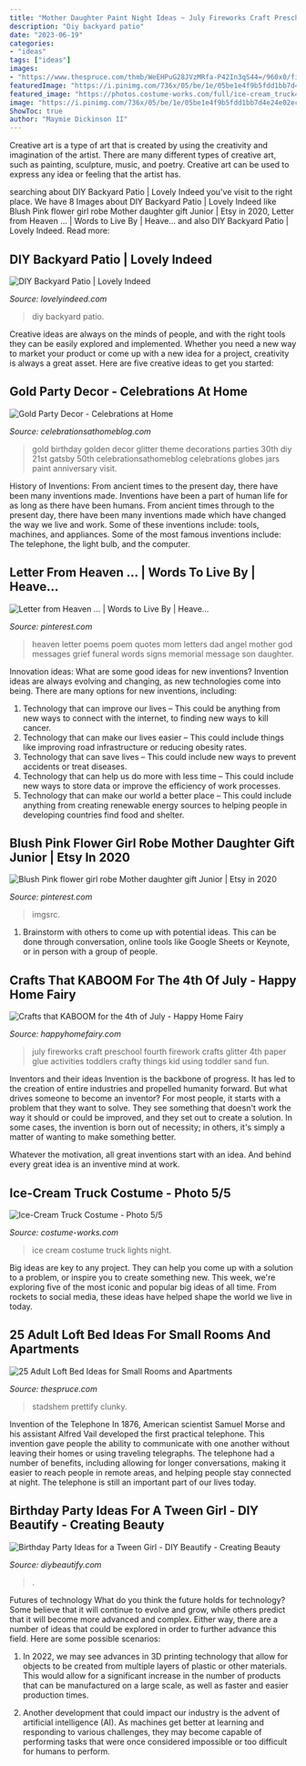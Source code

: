 ```yaml
---
title: "Mother Daughter Paint Night Ideas ~ July Fireworks Craft Preschool Fourth Firework Crafts Glitter 4th Paper Glue Activities Toddlers Crafty Things Kid Using Toddler Sand Fun"
description: "Diy backyard patio"
date: "2023-06-19"
categories:
- "ideas"
tags: ["ideas"]
images:
- "https://www.thespruce.com/thmb/WeEHPuG28JVzMRfa-P42In3qS44=/960x0/filters:no_upscale():max_bytes(150000):strip_icc()/Clunky-Loft-Bed-Prettify-58f65cad5f9b581d59fa5fad.jpg"
featuredImage: "https://i.pinimg.com/736x/05/be/1e/05be1e4f9b5fdd1bb7d4e24e02ec58fc.jpg"
featured_image: "https://photos.costume-works.com/full/ice-cream_truck4.jpg"
image: "https://i.pinimg.com/736x/05/be/1e/05be1e4f9b5fdd1bb7d4e24e02ec58fc.jpg"
ShowToc: true
author: "Maymie Dickinson II"
---
```



Creative art is a type of art that is created by using the creativity and imagination of the artist. There are many different types of creative art, such as painting, sculpture, music, and poetry. Creative art can be used to express any idea or feeling that the artist has.

	

		
searching about DIY Backyard Patio | Lovely Indeed you've visit to the right place. We have 8 Images about DIY Backyard Patio | Lovely Indeed like Blush Pink flower girl robe Mother daughter gift Junior | Etsy in 2020, Letter from Heaven … | Words to Live By | Heave… and also DIY Backyard Patio | Lovely Indeed. Read more:
		
    
## DIY Backyard Patio | Lovely Indeed

<img loading=lazy src="https://lovelyindeed.com/wp-content/uploads/2015/07/diy-backyard-patio1.jpg" onerror="this.onerror=null;this.src='https://tse4.mm.bing.net/th?id=OIP.jfqhfSD6oJoAkuuq7ry0WQHaLH&amp;pid=15.1';" alt="DIY Backyard Patio | Lovely Indeed">

_Source: lovelyindeed.com_

>diy backyard patio. 

	

Creative ideas are always on the minds of people, and with the right tools they can be easily explored and implemented. Whether you need a new way to market your product or come up with a new idea for a project, creativity is always a great asset. Here are five creative ideas to get you started:

    
## Gold Party Decor - Celebrations At Home

<img loading=lazy src="https://celebrationsathomeblog.com/wp-content/uploads/2013/01/gold1.jpg" onerror="this.onerror=null;this.src='https://tse1.mm.bing.net/th?id=OIP.zP8oFrvEttyh66ZiX5HFbQHaLD&amp;pid=15.1';" alt="Gold Party Decor - Celebrations at Home">

_Source: celebrationsathomeblog.com_

>gold birthday golden decor glitter theme decorations parties 30th diy 21st gatsby 50th celebrationsathomeblog celebrations globes jars paint anniversary visit. 

	

History of Inventions: From ancient times to the present day, there have been many inventions made.
Inventions have been a part of human life for as long as there have been humans. From ancient times through to the present day, there have been many inventions made which have changed the way we live and work. Some of these inventions include: tools, machines, and appliances. Some of the most famous inventions include: The telephone, the light bulb, and the computer.

    
## Letter From Heaven … | Words To Live By | Heave…

<img loading=lazy src="https://i.pinimg.com/736x/c3/8b/cd/c38bcdb212d3cb27351074fee9a0890d--mom-heaven-mothers-day-heaven.jpg?b=t" onerror="this.onerror=null;this.src='https://tse3.mm.bing.net/th?id=OIP.rEqHSyr2CqZ226JNQL9JggHaKO&amp;pid=15.1';" alt="Letter from Heaven … | Words to Live By | Heave…">

_Source: pinterest.com_

>heaven letter poems poem quotes mom letters dad angel mother god messages grief funeral words signs memorial message son daughter. 

	

Innovation ideas: What are some good ideas for new inventions?
Invention ideas are always evolving and changing, as new technologies come into being. There are many options for new inventions, including: 
1) Technology that can improve our lives – This could be anything from new ways to connect with the internet, to finding new ways to kill cancer. 
2) Technology that can make our lives easier – This could include things like improving road infrastructure or reducing obesity rates. 
3) Technology that can save lives – This could include new ways to prevent accidents or treat diseases. 
4) Technology that can help us do more with less time – This could include new ways to store data or improve the efficiency of work processes. 
5) Technology that can make our world a better place – This could include anything from creating renewable energy sources to helping people in developing countries find food and shelter.

    
## Blush Pink Flower Girl Robe Mother Daughter Gift Junior | Etsy In 2020

<img loading=lazy src="https://i.pinimg.com/736x/05/be/1e/05be1e4f9b5fdd1bb7d4e24e02ec58fc.jpg" onerror="this.onerror=null;this.src='https://tse4.mm.bing.net/th?id=OIP.fVI0nJd90VU_jC8ZnJE6ogHaLH&amp;pid=15.1';" alt="Blush Pink flower girl robe Mother daughter gift Junior | Etsy in 2020">

_Source: pinterest.com_

>imgsrc. 

	

1. Brainstorm with others to come up with potential ideas. This can be done through conversation, online tools like Google Sheets or Keynote, or in person with a group of people.

    
## Crafts That KABOOM For The 4th Of July - Happy Home Fairy

<img loading=lazy src="https://happyhomefairy.com/wp-content/uploads/2011/06/firework-11.jpg" onerror="this.onerror=null;this.src='https://tse1.mm.bing.net/th?id=OIP.Gwe4Zt7qdzeQxemX01XcOAHaE8&amp;pid=15.1';" alt="Crafts that KABOOM for the 4th of July - Happy Home Fairy">

_Source: happyhomefairy.com_

>july fireworks craft preschool fourth firework crafts glitter 4th paper glue activities toddlers crafty things kid using toddler sand fun. 

	

Inventors and their ideas
Invention is the backbone of progress. It has led to the creation of entire industries and propelled humanity forward. But what drives someone to become an inventor?
For most people, it starts with a problem that they want to solve. They see something that doesn't work the way it should or could be improved, and they set out to create a solution. In some cases, the invention is born out of necessity; in others, it's simply a matter of wanting to make something better.

Whatever the motivation, all great inventions start with an idea. And behind every great idea is an inventive mind at work.

    
## Ice-Cream Truck Costume - Photo 5/5

<img loading=lazy src="https://photos.costume-works.com/full/ice-cream_truck4.jpg" onerror="this.onerror=null;this.src='https://tse1.mm.bing.net/th?id=OIP.U2wVYox-M3crdM1n1LupcAHaJ3&amp;pid=15.1';" alt="Ice-Cream Truck Costume - Photo 5/5">

_Source: costume-works.com_

>ice cream costume truck lights night. 

	

Big ideas are key to any project. They can help you come up with a solution to a problem, or inspire you to create something new. This week, we're exploring five of the most iconic and popular big ideas of all time. From rockets to social media, these ideas have helped shape the world we live in today.

    
## 25 Adult Loft Bed Ideas For Small Rooms And Apartments

<img loading=lazy src="https://www.thespruce.com/thmb/WeEHPuG28JVzMRfa-P42In3qS44=/960x0/filters:no_upscale():max_bytes(150000):strip_icc()/Clunky-Loft-Bed-Prettify-58f65cad5f9b581d59fa5fad.jpg" onerror="this.onerror=null;this.src='https://tse3.mm.bing.net/th?id=OIP.wrpAD4zk5zvBNAJ6IIlkogHaE8&amp;pid=15.1';" alt="25 Adult Loft Bed Ideas for Small Rooms and Apartments">

_Source: thespruce.com_

>stadshem prettify clunky. 

	

Invention of the Telephone
In 1876, American scientist Samuel Morse and his assistant Alfred Vail developed the first practical telephone. This invention gave people the ability to communicate with one another without leaving their homes or using traveling telegraphs. The telephone had a number of benefits, including allowing for longer conversations, making it easier to reach people in remote areas, and helping people stay connected at night. The telephone is still an important part of our lives today.

    
## Birthday Party Ideas For A Tween Girl - DIY Beautify - Creating Beauty

<img loading=lazy src="http://3.bp.blogspot.com/-RfS2bq5a6mQ/VdZeOPpmREI/AAAAAAAAkDc/frjCWH8jK5E/s1600/birthday-party-collage-pin.jpg" onerror="this.onerror=null;this.src='https://tse1.mm.bing.net/th?id=OIP.ccREojslm3hHvNb5aM3jjAHaJZ&amp;pid=15.1';" alt="Birthday Party Ideas for a Tween Girl - DIY Beautify - Creating Beauty">

_Source: diybeautify.com_

>. 

	

Futures of technology
What do you think the future holds for technology? Some believe that it will continue to evolve and grow, while others predict that it will become more advanced and complex. Either way, there are a number of ideas that could be explored in order to further advance this field. Here are some possible scenarios:
1) In 2022, we may see advances in 3D printing technology that allow for objects to be created from multiple layers of plastic or other materials. This would allow for a significant increase in the number of products that can be manufactured on a large scale, as well as faster and easier production times.

2) Another development that could impact our industry is the advent of artificial intelligence (AI). As machines get better at learning and responding to various challenges, they may become capable of performing tasks that were once considered impossible or too difficult for humans to perform.

